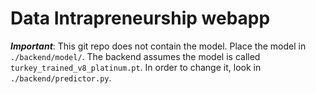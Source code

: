 # Data Intrapreneurship webapp
**_Important_**: This git repo does not contain the model. Place the model in `./backend/model/`. 
The backend assumes the model is called `turkey_trained_v8_platinum.pt`. In order to change it, look in `./backend/predictor.py`.